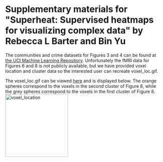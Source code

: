 # Supplementary materials for "Superheat: Supervised heatmaps for visualizing complex data" by Rebecca L Barter and Bin Yu

The communities and crime datasets for Figures 3 and 4 can be found at [the UCI Machine Learning Repository](https://archive.ics.uci.edu/ml/datasets/Communities+and+Crime+Unnormalized). Unfortunately the fMRI data for Figures 6 and 8 is not publicly available, but we have provided voxel location and cluster data so the interested user can recreate voxel_loc.gif.

The voxel_loc.gif can be viewed [here](http://rlbarter.github.io/superheat_supp/) and is displayed below. The orange spheres correspond to the voxels in the second cluster of Figure 8, while the grey spheres correspond to the voxels in the first cluster of Figure 8.
<img src="voxel_loc.gif" alt="voxel_location" width="200" height="200" >

